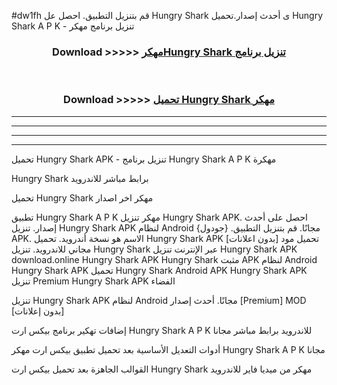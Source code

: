 #dw1fh قم بتنزيل التطبيق. احصل عل Hungry Shark  ى أحدث إصدار.تحميل Hungry Shark  A P K - تنزيل برنامج مهكر



<div align="center">
<h3>Download >>>>> <a href="https://ar-sites.web.app/?ar= Hungry Shark ">مهكرHungry Shark  تنزيل برنامج</a></h3><br>

<h3>Download >>>>> <a href="https://ar-sites.web.app/?ar= Hungry Shark ">تحميل Hungry Shark  مهكر</a></h3>
</div>


----------------------------------------------------------

----------------------------------------------------------

----------------------------------------------------------

----------------------------------------------------------


تحميل Hungry Shark  APK - تنزيل برنامج Hungry Shark  A P K مهكرة

Hungry Shark  برابط مباشر للاندرويد

تحميل Hungry Shark  مهكر اخر اصدار

تطبيق Hungry Shark  A P K مهكر
تنزيل Hungry Shark  APK. احصل على أحدث إصدار.
تنزيل Hungry Shark  APK لنظام Android مجانًا.
قم بتنزيل التطبيق. {جودول} APK. الاسم هو نسخة أندرويد.
تحميل Hungry Shark  APK [بدون اعلانات]
تحميل مود مجاني للاندرويد.
تنزيل Hungry Shark  عبر الإنترنت
تنزيل Hungry Shark  APK
download.online Hungry Shark  APK
Hungry Shark  مثبت APK لنظام Android
Hungry Shark  APK
تحميل Hungry Shark  Android APK
Hungry Shark  APK تنزيل Premium
Hungry Shark  APK الفضاء

تنزيل Hungry Shark  APK لنظام Android مجانًا. أحدث إصدار [Premium] MOD [بدون إعلانات]

إضافات تهكير برنامج بيكس ارت Hungry Shark  A P K للاندرويد برابط مباشر مجانا

أدوات التعديل الأساسية بعد تحميل تطبيق بيكس ارت مهكر Hungry Shark  A P K مجانا

القوالب الجاهزة بعد تحميل بيكس ارت Hungry Shark  مهكر من ميديا فاير للاندرويد



